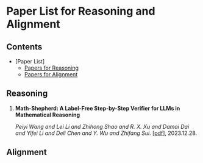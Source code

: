# Paper List for Reasoning and Alignment
## Contents

- [Paper List]
  - [Papers for Reasoning](#Reasoning)
  - [Papers for Alignment](#Alignment)
 
## Reasoning
1. **Math-Shepherd: A Label-Free Step-by-Step Verifier for LLMs in Mathematical Reasoning**

   *Peiyi Wang and Lei Li and Zhihong Shao and R. X. Xu and Damai Dai and Yifei Li and Deli Chen and Y. Wu and Zhifang Sui*. [[pdf](https://arxiv.org/pdf/2312.08935.pdf)], 2023.12.28.

## Alignment
